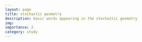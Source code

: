 ```yaml
---
layout: page
title: stochastic geometry
description: basic words appearing in the stochastic geometry
img: 
importance: 2
category: study
---
```


